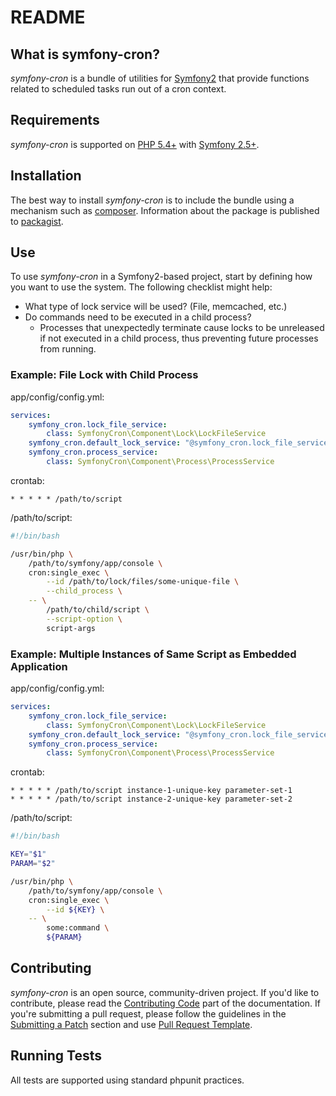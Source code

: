 README
======

What is symfony-cron?
---------------------

*symfony-cron* is a bundle of utilities for [Symfony2][1] that provide
functions related to scheduled tasks run out of a cron context.

Requirements
------------

*symfony-cron* is supported on [PHP 5.4+][2] with [Symfony 2.5+][1].

Installation
------------

The best way to install *symfony-cron* is to include the bundle using a
mechanism such as [composer][3].  Information about the package is
published to [packagist][4].

Use
---

To use *symfony-cron* in a Symfony2-based project, start by defining how
you want to use the system.  The following checklist might help:

* What type of lock service will be used?  (File, memcached, etc.)
* Do commands need to be executed in a child process?
  - Processes that unexpectedly terminate cause locks to be unreleased
    if not executed in a child process, thus preventing future processes
    from running.

### Example: File Lock with Child Process ###

app/config/config.yml:
```yml
services:
    symfony_cron.lock_file_service:
        class: SymfonyCron\Component\Lock\LockFileService
    symfony_cron.default_lock_service: "@symfony_cron.lock_file_service"
    symfony_cron.process_service:
        class: SymfonyCron\Component\Process\ProcessService
```

crontab:
```
* * * * * /path/to/script
```

/path/to/script:
```bash
#!/bin/bash

/usr/bin/php \
    /path/to/symfony/app/console \
    cron:single_exec \
        --id /path/to/lock/files/some-unique-file \
        --child_process \
    -- \
        /path/to/child/script \
        --script-option \
        script-args
```

### Example: Multiple Instances of Same Script as Embedded Application ###

app/config/config.yml:
```yml
services:
    symfony_cron.lock_file_service:
        class: SymfonyCron\Component\Lock\LockFileService
    symfony_cron.default_lock_service: "@symfony_cron.lock_file_service"
    symfony_cron.process_service:
        class: SymfonyCron\Component\Process\ProcessService
```

crontab:
```
* * * * * /path/to/script instance-1-unique-key parameter-set-1
* * * * * /path/to/script instance-2-unique-key parameter-set-2
```

/path/to/script:
```bash
#!/bin/bash

KEY="$1"
PARAM="$2"

/usr/bin/php \
    /path/to/symfony/app/console \
    cron:single_exec \
        --id ${KEY} \
    -- \
        some:command \
        ${PARAM}
```

Contributing
------------

*symfony-cron* is an open source, community-driven project.  If you'd
like to contribute, please read the [Contributing Code][5] part of the
documentation.  If you're submitting a pull request, please follow the
guidelines in the [Submitting a Patch][6] section and use [Pull Request
Template][7].

Running Tests
-------------

All tests are supported using standard phpunit practices.

[1]: http://symfony.com
[2]: http://php.net
[3]: http://getcomposer.org
[4]: https://packagist.org/
[5]: http://to-be-determined
[6]: http://to-be-determined
[7]: http://to-be-determined

